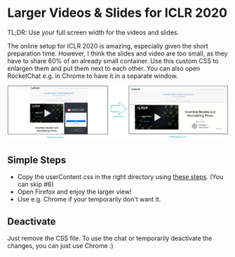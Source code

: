 # Larger Videos & Slides for ICLR 2020

TL;DR: Use your full screen width for the videos and slides.

The online setup for ICLR 2020 is amazing, especially given the short preparation time. However, I think the slides and video are too small, as they have to share 60% of an already small container. Use this custom CSS to enlargen them and put them next to each other. You can also open RocketChat e.g. in Chrome to have it in a separate window.


![Demo](/demo.jpg)


## Simple Steps
- Copy the userContent.css in the right directory using [these steps](https://davidwalsh.name/firefox-user-stylesheet). (You can skip #6)
- Open Firefox and enjoy the larger view!
- Use e.g. Chrome if your temporarily don't want it.

## Deactivate
Just remove the CSS file. To use the chat or temporarily deactivate the changes, you can just use Chrome :)
